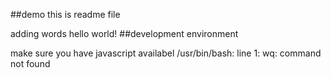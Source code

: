 ##demo
this is readme file

adding words
hello world!
##development environment

make sure you have javascript availabel
/usr/bin/bash: line 1: wq: command not found
